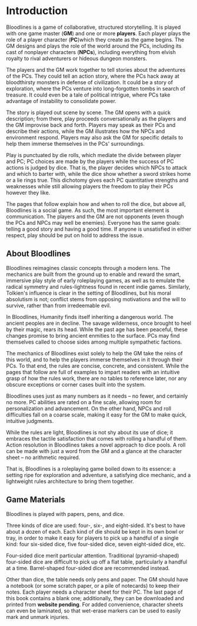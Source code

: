 # Introduction

Bloodlines is a game of collaborative, structured storytelling. 
It is played with one game master (**GM**) and one or more **players**.
Each player plays the role of a player character (**PC**)which they create as the game begins. 
The GM designs and plays the role of the world around the PCs, including its cast of nonplayer characters (**NPCs**), including everything from elvish royalty to rival adventurers or hideous dungeon monsters.

The players and the GM work together to tell stories about the adventures of the PCs. 
They could tell an action story, where the PCs hack away at bloodthirsty monsters in defense of civilization. 
It could be a story of exploration, where the PCs venture into long-forgotten tombs in search of treasure. 
It could even be a tale of political intrigue, where PCs take advantage of instability to consolidate power. 

The story is played out scene by scene. 
The GM opens with a quick description; from there, play proceeds conversationally as the players and the GM improvise back and forth. 
Players may speak as their PCs and describe their actions, while the GM illustrates how the NPCs and environment respond. 
Players may also ask the GM for specific details to help them immerse themselves in the PCs' surroundings.

Play is punctuated by die rolls, which mediate the divide between player and PC; PC choices are made by the players while the success of PC actions is judged by dice. 
That is, the player decides which NPCs to attack and which to barter with, while the dice show whether a sword strikes home or a lie rings true. 
This dichotomy gives each PC quantitative strengths and weaknesses while still allowing players the freedom to play their PCs however they like.

The pages that follow explain how and when to roll the dice, but above all, Bloodlines is a social game. 
As such, the most important element is communication. 
The players and the GM are not opponents (even though the PCs and NPCs may well be enemies). 
Everyone has the same goals: telling a good story and having a good time. 
If anyone is unsatisfied in either respect, play should be put on hold to address the issue.

## About Bloodlines

Bloodlines reimagines classic concepts through a modern lens. 
The mechanics are built from the ground up to enable and reward the smart, immersive play style of early roleplaying games, as well as to emulate the radical symmetry and rules-lightness found in recent indie games. 
Similarly, Tolkien's influence is clear in the setting of Bloodlines, but his moral absolutism is not; conflict stems from opposing motivations and the will to survive, rather than from irredeemable evil.

In Bloodlines, Humanity finds itself inheriting a dangerous world. The ancient peoples are in decline. 
The savage wilderness, once brought to heel by their magic, rears its head. 
While the past age has been peaceful, these changes promise to bring ancient enmities to the surface. 
PCs may find themselves called to choose sides among multiple sympathetic factions.

The mechanics of Bloodlines exist solely to help the GM take the reins of this world, and to help the players immerse themselves in it through their PCs. 
To that end, the rules are concise, concrete, and consistent. 
While the pages that follow are full of examples to impart readers with an intuitive grasp of how the rules work, there are no tables to reference later, nor any obscure exceptions or corner cases built into the system.

Bloodlines uses just as many numbers as it needs – no fewer, and certainly no more. 
PC abilities are rated on a fine scale, allowing room for personalization and advancement. 
On the other hand, NPCs and roll difficulties fall on a coarse scale, making it easy for the GM to make quick, intuitive judgments.

While the rules are light, Bloodlines is not shy about its use of dice; it embraces the tactile satisfaction that comes with rolling a handful of them. 
Action resolution in Bloodlines takes a novel approach to dice pools. 
A roll can be made with just a word from the GM and a glance at the character sheet – no arithmetic required.

That is, Bloodlines is a roleplaying game boiled down to its essence: a setting ripe for exploration and adventure, a satisfying dice mechanic, and a lightweight rules architecture to bring them together.

## Game Materials

Bloodlines is played with papers, pens, and dice. 

Three kinds of dice are used: four-, six-, and eight-sided. 
It's best to have about a dozen of each. 
Each kind of die should be kept in its own bowl or tray, in order to make it easy for players to pick up a handful of a single kind: four six-sided dice, five four-sided dice, seven eight-sided dice, etc. 

Four-sided dice merit particular attention. 
Traditional (pyramid-shaped) four-sided dice are difficult to pick up off a flat table, particularly a handful at a time. 
Barrel-shaped four-sided dice are recommended instead. 

Other than dice, the table needs only pens and paper. 
The GM should have a notebook (or some scratch paper, or a pile of notecards) to keep their notes. 
Each player needs a character sheet for their PC. 
The last page of this book contains a blank one; additionally, they can be downloaded and printed from **website pending**. 
For added convenience, character sheets can even be laminated, so that wet-erase markers can be used to easily mark and unmark injuries.
